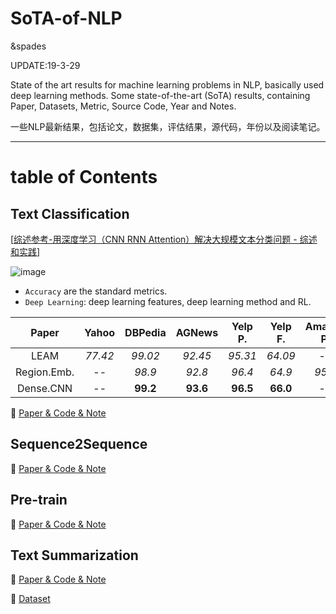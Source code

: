 # SoTA-of-NLP
&spades

UPDATE:19-3-29

State of the art  results for  machine learning problems in NLP, basically used deep learning methods.
Some state-of-the-art (SoTA) results, containing Paper, Datasets, Metric, Source Code, Year and Notes.

一些NLP最新结果，包括论文，数据集，评估结果，源代码，年份以及阅读笔记。

---
# table of Contents

## Text Classification 

[[综述参考-用深度学习（CNN RNN Attention）解决大规模文本分类问题 - 综述和实践](https://zhuanlan.zhihu.com/p/25928551)]

![image](https://github.com/fannn1217/Results-of-Deep-Learning-in-NLP-CV/blob/master/image/Text_Classification.png)

- `Accuracy` are the standard metrics.
- `Deep Learning`: deep learning features, deep learning method and RL.


|   Paper   | Yahoo | DBPedia | AGNews | Yelp P. | Yelp F. | Amazon P. | Amazon F. | Deep Learning | 
| :---------: | :----------: | :----------: | :--------: | :-----------: | :-------: | :-----------: | :-----------: | :--------: |
|     LEAM     |  *77.42*   |        *99.02*        |    *92.45*     |  *95.31*  |     *64.09*     |      --       |      --       |       Y       | 
|     Region.Emb.     |        --       |      *98.9*        |    *92.8*     |  *96.4*  |     *64.9*     |      *95.1*       |      *60.9*       |       Y       |  
|     Dense.CNN     |      --     |        **99.2**        |    **93.6**     |  **96.5**  |     **66.0**     |      --       |      **63.0**       |       Y       |


:full_moon_with_face: [Paper & Code & Note](https://github.com/fannn1217/Results-of-Deep-Learning-in-NLP/blob/master/Text_Classification.md)

## Sequence2Sequence 

:full_moon_with_face: [Paper & Code & Note](https://github.com/fannn1217/Results-of-Deep-Learning-in-NLP/blob/master/Sequence2Sequence.md)

## Pre-train 

:full_moon_with_face: [Paper & Code & Note](https://github.com/fannn1217/Results-of-Deep-Learning-in-NLP/blob/master/Pre-train.md)

## Text Summarization 

:full_moon_with_face: [Paper & Code & Note](https://github.com/fannn1217/Results-of-Deep-Learning-in-NLP/blob/master/Text_Summarization.md)

:full_moon_with_face: [Dataset](https://github.com/fannn1217/Results-of-Deep-Learning-in-NLP/blob/master/Dataset_of_text_summarization.md)



